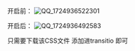 开启前：
![QQ_1724936522301](https://github.com/user-attachments/assets/5044582e-eb72-4768-a714-6f190137541c)

开启后：
![QQ_1724936492583](https://github.com/user-attachments/assets/a70eded7-1a8a-4b29-92e9-bd692c037498)

只需要下载该CSS文件 添加进transitio 即可

